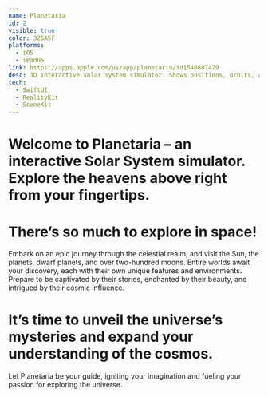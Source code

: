 ```yaml
---
name: Planetaria
id: 2
visible: true
color: 325A5F
platforms:
  - iOS
  - iPadOS
link: https://apps.apple.com/us/app/planetaria/id1546887479
desc: 3D interactive solar system simulator. Shows positions, orbits, and surfaces of celestial objects in real-time using data from the NASA Horizons API. Plus facts, properties, and information about each object.
tech: 
  - SwiftUI
  - RealityKit
  - SceneKit
---
```

# Welcome to Planetaria – an interactive Solar System simulator. Explore the heavens above right from your fingertips.

# There’s so much to explore in space!

Embark on an epic journey through the celestial realm, and visit the Sun, the planets, dwarf planets, and over two-hundred moons. Entire worlds await your discovery, each with their own unique features and environments. Prepare to be captivated by their stories, enchanted by their beauty, and intrigued by their cosmic influence.

# It’s time to unveil the universe’s mysteries and expand your understanding of the cosmos.

Let Planetaria be your guide, igniting your imagination and fueling your passion for exploring the universe.